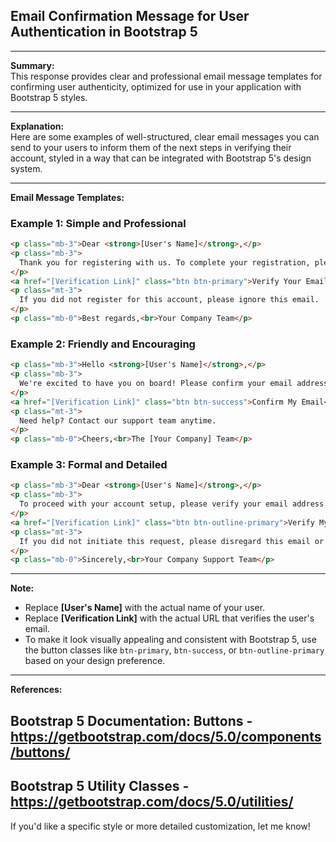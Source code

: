 ## Email Confirmation Message for User Authentication in Bootstrap 5

---  
**Summary:**  
This response provides clear and professional email message templates for confirming user authenticity, optimized for use in your application with Bootstrap 5 styles.

---  
**Explanation:**  
Here are some examples of well-structured, clear email messages you can send to your users to inform them of the next steps in verifying their account, styled in a way that can be integrated with Bootstrap 5's design system.

---

**Email Message Templates:**

### Example 1: Simple and Professional  
```html
<p class="mb-3">Dear <strong>[User's Name]</strong>,</p>
<p class="mb-3">
  Thank you for registering with us. To complete your registration, please verify your email by clicking the button below:
</p>
<a href="[Verification Link]" class="btn btn-primary">Verify Your Email</a>
<p class="mt-3">
  If you did not register for this account, please ignore this email.
</p>
<p class="mb-0">Best regards,<br>Your Company Team</p>
```

### Example 2: Friendly and Encouraging  
```html
<p class="mb-3">Hello <strong>[User's Name]</strong>,</p>
<p class="mb-3">
  We're excited to have you on board! Please confirm your email address by clicking the link below:
</p>
<a href="[Verification Link]" class="btn btn-success">Confirm My Email</a>
<p class="mt-3">
  Need help? Contact our support team anytime.
</p>
<p class="mb-0">Cheers,<br>The [Your Company] Team</p>
```

### Example 3: Formal and Detailed  
```html
<p class="mb-3">Dear <strong>[User's Name]</strong>,</p>
<p class="mb-3">
  To proceed with your account setup, please verify your email address by clicking the button below within 24 hours:
</p>
<a href="[Verification Link]" class="btn btn-outline-primary">Verify My Email</a>
<p class="mt-3">
  If you did not initiate this request, please disregard this email or contact support.
</p>
<p class="mb-0">Sincerely,<br>Your Company Support Team</p>
```

---

**Note:**  
- Replace **[User's Name]** with the actual name of your user.
- Replace **[Verification Link]** with the actual URL that verifies the user's email.
- To make it look visually appealing and consistent with Bootstrap 5, use the button classes like `btn-primary`, `btn-success`, or `btn-outline-primary` based on your design preference.

---  
**References:**  
## Bootstrap 5 Documentation: Buttons - https://getbootstrap.com/docs/5.0/components/buttons/  
## Bootstrap 5 Utility Classes - https://getbootstrap.com/docs/5.0/utilities/  

If you'd like a specific style or more detailed customization, let me know!